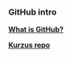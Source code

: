### GitHub intro

[**What is GitHub?**](https://www.youtube.com/watch?v=w3jLJU7DT5E)

[**Kurzus repo**](https://github.com/kbenya/teach-rajk-prog1-2020a)
